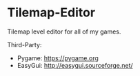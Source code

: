 # Tilemap-Editor
Tilemap level editor for all of my games.

Third-Party:
 - Pygame: https://pygame.org
 - EasyGui: http://easygui.sourceforge.net/

